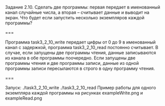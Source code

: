 Задание 2.10. Сделать две программы: первая передает в именованный
канал случайные числа, а вторая – считывает данные и выводит на экран. Что будет
если запустить несколько экземпляров каждой программы?

===

Программа task3_2_10_write передает цифры от 0 до 9 в именованный канал с задержкой,
программа task3_2_10_read постоянно считывает.
В случае, если запущены две программы чтения, данные записываются из канала в обе программы поочередно.
Если запущены две программы чтения и две программы записи, данные из одной программы записи пересылаются в строго
в одну программу чтения.

===

Запуск: 
./task3_2_10_write 
./task3_2_10_read
Пример работы для одного экземпляра каждой программы на рисунках exampleWrite.png и exampleRead.png
